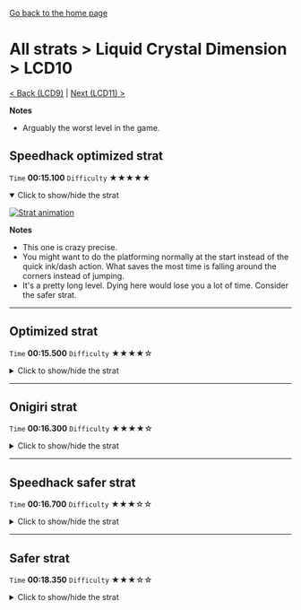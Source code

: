 [Go back to the home page](https://github.com/Doublevil/scbspeedrun)

# All strats > Liquid Crystal Dimension > LCD10

[< Back (LCD9)](https://github.com/Doublevil/scbspeedrun/blob/main/levels/all_lvl/LCD/LCD9.md) | [Next (LCD11) >](https://github.com/Doublevil/scbspeedrun/blob/main/levels/all_lvl/LCD/LCD11.md)

**Notes**
- Arguably the worst level in the game.

## Speedhack optimized strat

`Time` **00:15.100** `Difficulty` ★★★★★
<details open>
  <summary>Click to show/hide the strat</summary>

  [![Strat animation](https://github.com/Doublevil/scbspeedrun/blob/main/media/levels/LCD/LCD10_S_OptimizedStrat.webp)](https://github.com/Doublevil/scbspeedrun/blob/main/media/levels/LCD/LCD10_S_OptimizedStrat.mp4?raw=true)

  **Notes**
  - This one is crazy precise.
  - You might want to do the platforming normally at the start instead of the quick ink/dash action. What saves the most time is falling around the corners instead of jumping.
  - It's a pretty long level. Dying here would lose you a lot of time. Consider the safer strat.
</details>

---
## Optimized strat

`Time` **00:15.500** `Difficulty` ★★★★☆
<details>
  <summary>Click to show/hide the strat</summary>

  [![Strat animation](https://github.com/Doublevil/scbspeedrun/blob/main/media/levels/LCD/LCD10_OptimizedStrat.webp)](https://github.com/Doublevil/scbspeedrun/blob/main/media/levels/LCD/LCD10_OptimizedStrat.mp4?raw=true)

  **Notes**
  - It's really precise. If you're not entirely used to toggling back and forth between dash and ink, you might want to go for the safer strat.
</details>

---
## Onigiri strat

`Time` **00:16.300** `Difficulty` ★★★★☆
<details>
  <summary>Click to show/hide the strat</summary>

  [![Strat animation](https://github.com/Doublevil/scbspeedrun/blob/main/media/levels/LCD/LCD10_OnigiriStrat.webp)](https://github.com/Doublevil/scbspeedrun/blob/main/media/levels/LCD/LCD10_OnigiriStrat.mp4?raw=true)

  **Notes**
  - The back and forth between dash and ink is very precise, but you can fallback to a more comfortable strat, the onigiri part itself should stay the same.
</details>

---
## Speedhack safer strat

`Time` **00:16.700** `Difficulty` ★★★☆☆
<details>
  <summary>Click to show/hide the strat</summary>

  [![Strat animation](https://github.com/Doublevil/scbspeedrun/blob/main/media/levels/LCD/LCD10_S_Strat.webp)](https://github.com/Doublevil/scbspeedrun/blob/main/media/levels/LCD/LCD10_S_Strat.mp4?raw=true)

  **Notes**
  - Doing this level fast might give you some trouble at first. This is just memorization. There is almost nothing you have to react to.
  - The speedhack makes things a bit harder, as you have to be careful not to jump over the ink platforms entirely.
</details>

---
## Safer strat

`Time` **00:18.350** `Difficulty` ★★★☆☆
<details>
  <summary>Click to show/hide the strat</summary>

  [![Strat animation](https://github.com/Doublevil/scbspeedrun/blob/main/media/levels/LCD/LCD10_Strat.webp)](https://github.com/Doublevil/scbspeedrun/blob/main/media/levels/LCD/LCD10_Strat.mp4?raw=true)

  **Notes**
  - Doing this level fast might give you some trouble at first. This is just memorization. There is almost nothing you have to react to.
</details>
